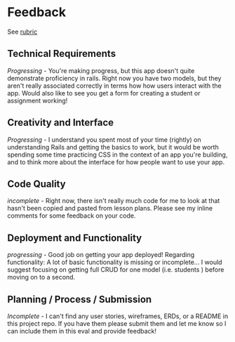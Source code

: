 # Feedback

See [rubric](https://github.com/ga-wdi-exercises/project2/blob/master/evaluation.md)

## Technical Requirements

*Progressing* - You're making progress, but this app doesn't quite demonstrate
proficiency in rails. Right now you have two models, but they aren't really
associated correctly in terms how how users interact with the app. Would also
like to see you get a form for creating a student or assignment working!


## Creativity and Interface

*Progressing* - I understand you spent most of your time (rightly) on
understanding Rails and getting the basics to work, but it would be worth
spending some time practicing CSS in the context of an app you're building, and
to think more about the interface for how people want to use your app.

## Code Quality

*incomplete* - Right now, there isn't really much code for me to look at that
hasn't been copied and pasted from lesson plans. Please see my inline comments
for some feedback on your code.

## Deployment and Functionality

*progressing* - Good job on getting your app deployed! Regarding functionality:
A lot of basic functionality is missing or incomplete... I would suggest focusing
on getting full CRUD for one model (i.e. students ) before moving on to a second.

## Planning / Process / Submission

*Incomplete* - I can't find any user stories, wireframes, ERDs, or a README in
this project repo. If you have them please submit them and let me know so I can
include them in this eval and provide feedback!
